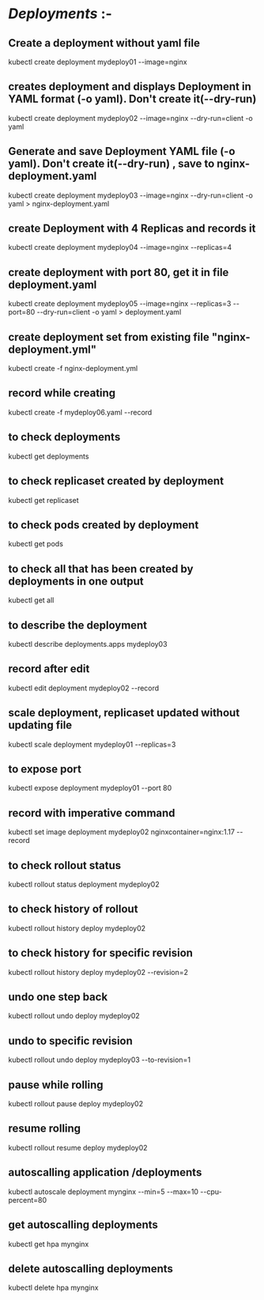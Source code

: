 # *Deployments* :-


## Create a deployment without yaml file
kubectl create deployment mydeploy01 --image=nginx 		

## creates deployment and displays Deployment in YAML format (-o yaml). Don't create it(--dry-run)
kubectl create deployment mydeploy02 --image=nginx  --dry-run=client -o yaml		

## Generate and save Deployment YAML file (-o yaml). Don't create it(--dry-run) , save to nginx-deployment.yaml
kubectl create deployment mydeploy03 --image=nginx --dry-run=client -o yaml > nginx-deployment.yaml		

## create Deployment with 4 Replicas and records it
kubectl create deployment mydeploy04 --image=nginx --replicas=4 	

## create deployment with port 80, get it in file deployment.yaml
kubectl create deployment mydeploy05 --image=nginx --replicas=3 --port=80 --dry-run=client -o yaml > deployment.yaml

## create deployment set from existing file "nginx-deployment.yml"
kubectl create -f nginx-deployment.yml		

## record while creating
kubectl create -f mydeploy06.yaml --record		

## to check deployments
kubectl get deployments		

## to check replicaset created by deployment
kubectl get replicaset		

## to check pods created by deployment
kubectl get pods	

## to check all that has been created by deployments in one output 
kubectl get all		

##  to describe the deployment
kubectl describe deployments.apps mydeploy03 		

## record after edit
kubectl edit deployment mydeploy02 --record					

## scale deployment, replicaset updated without updating file
kubectl scale deployment mydeploy01 --replicas=3 		

## to expose port 
kubectl expose deployment mydeploy01 --port 80	

## record with imperative command
kubectl set image deployment mydeploy02 nginxcontainer=nginx:1.17 --record		

## to check rollout status
kubectl rollout status deployment mydeploy02		

## to check history of rollout
kubectl rollout history deploy mydeploy02		

## to check history for specific revision
kubectl rollout history deploy mydeploy02 --revision=2		

## undo one step back
kubectl rollout undo deploy mydeploy02				

## undo to specific revision
kubectl rollout undo deploy mydeploy03 --to-revision=1		

## pause while rolling
kubectl rollout pause deploy mydeploy02			

## resume rolling
kubectl rollout resume deploy mydeploy02		

## autoscalling application /deployments
kubectl autoscale deployment mynginx --min=5 --max=10 --cpu-percent=80		

## get autoscalling deployments
kubectl get hpa mynginx

## delete autoscalling deployments
kubectl delete hpa mynginx